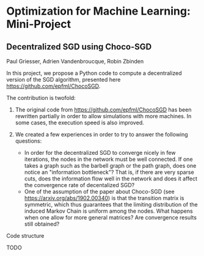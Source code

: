 # Optimization for Machine Learning: Mini-Project

## Decentralized SGD using Choco-SGD
Paul Griesser, Adrien Vandenbroucque, Robin Zbinden

In this project, we propose a Python code to compute a decentralized version of the SGD algorithm, presented here https://github.com/epfml/ChocoSGD.

The contribution is twofold:

1) The original code from https://github.com/epfml/ChocoSGD has been rewritten partially in order to allow simulations with more machines. In some cases, the execution speed is also improved.

2) We created a few experiences in order to try to answer the following questions:
    - In order for the decentralized SGD to converge nicely in few iterations, the nodes in the network must be well connected. If one takes a graph such as the barbell graph or the path graph, does one notice an "information bottleneck"? That is, if there are very sparse cuts, does the information flow well in the network and does it affect the convergence rate of decentalized SGD?
    - One of the assumption of the paper about Choco-SGD (see https://arxiv.org/abs/1902.00340) is that the transition matrix is symmetric, which thus guarantees that the limiting distribution of the induced Markov Chain is uniform among the nodes. What happens when one allow for more general matrices? Are convergence results still obtained?
    
Code structure

TODO
